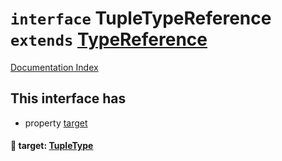 # `interface` TupleTypeReference `extends` [TypeReference](../interface.TypeReference/README.md)

[Documentation Index](../README.md)

## This interface has

- property [target](#-target-tupletype)


#### 📄 target: [TupleType](../interface.TupleType/README.md)



